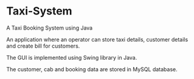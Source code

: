 # Taxi-System
A Taxi Booking System using Java

An application where an operator can store taxi details, customer details and create bill for customers.

The GUI is implemented using Swing library in Java.

The customer, cab and booking data are stored in MySQL database.
